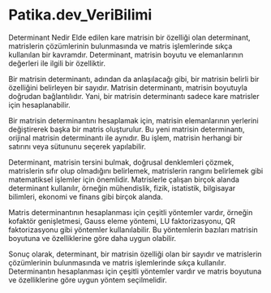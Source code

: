 # Patika.dev_VeriBilimi
Determinant Nedir
Elde edilen kare matrisin bir özelliği olan determinant, matrislerin çözümlerinin bulunmasında ve matris işlemlerinde sıkça kullanılan bir kavramdır. Determinant, matrisin boyutu ve elemanlarının değerleri ile ilgili bir özelliktir.

Bir matrisin determinantı, adından da anlaşılacağı gibi, bir matrisin belirli bir özelliğini belirleyen bir sayıdır. Matrisin determinantı, matrisin boyutuyla doğrudan bağlantılıdır. Yani, bir matrisin determinantı sadece kare matrisler için hesaplanabilir.

Bir matrisin determinantını hesaplamak için, matrisin elemanlarının yerlerini değiştirerek başka bir matris oluşturulur. Bu yeni matrisin determinantı, orijinal matrisin determinantı ile aynıdır. Bu işlem, matrisin herhangi bir satırını veya sütununu seçerek yapılabilir.

Determinant, matrisin tersini bulmak, doğrusal denklemleri çözmek, matrislerin sıfır olup olmadığını belirlemek, matrislerin rangını belirlemek gibi matematiksel işlemler için önemlidir. Matrislerle çalışan birçok alanda determinant kullanılır, örneğin mühendislik, fizik, istatistik, bilgisayar bilimleri, ekonomi ve finans gibi birçok alanda.

Matris determinantının hesaplanması için çeşitli yöntemler vardır, örneğin kofaktör genişletmesi, Gauss eleme yöntemi, LU faktorizasyonu, QR faktorizasyonu gibi yöntemler kullanılabilir. Bu yöntemlerin bazıları matrisin boyutuna ve özelliklerine göre daha uygun olabilir.

Sonuç olarak, determinant, bir matrisin özelliği olan bir sayıdır ve matrislerin çözümlerinin bulunmasında ve matris işlemlerinde sıkça kullanılır. Determinantın hesaplanması için çeşitli yöntemler vardır ve matris boyutuna ve özelliklerine göre uygun yöntem seçilmelidir.
